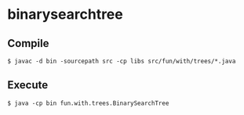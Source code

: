 # binarysearchtree
  
  ## Compile
  `$ javac -d bin -sourcepath src -cp libs src/fun/with/trees/*.java`

  ## Execute
  `$ java -cp bin fun.with.trees.BinarySearchTree`
